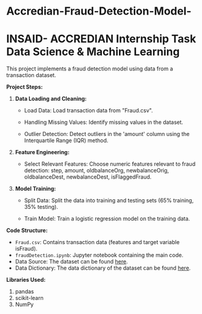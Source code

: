 # Accredian-Fraud-Detection-Model-
# INSAID- ACCREDIAN Internship Task Data Science &amp; Machine Learning
This project implements a fraud detection model using data from a transaction dataset.

**Project Steps:**

1. **Data Loading and Cleaning:**
   - Load Data:
     Load transaction data from "Fraud.csv".

   - Handling Missing Values:
     Identify missing values in the dataset.

   - Outlier Detection:
      Detect outliers in the 'amount' column using the Interquartile Range (IQR) method.

2. **Feature Engineering:**
   - Select Relevant Features:
      Choose numeric features relevant to fraud detection: step, amount, oldbalanceOrg, newbalanceOrig, oldbalanceDest, newbalanceDest, isFlaggedFraud.

3. **Model Training:**
   - Split Data:
      Split the data into training and testing sets (65% training, 35% testing).

   - Train Model:
      Train a logistic regression model on the training data.

**Code Structure:**
- `Fraud.csv`: Contains transaction data (features and target variable isFraud).
- `fraudDetection.ipynb`: Jupyter notebook containing the main code.
- Data Source: The dataset can be found [here](https://drive.google.com/uc?export=download&confirm=6gh6&id=1VNpyNkGxHdskfdTNRSjjyNa5qC9u0JyV).
- Data Dictionary: The data dictionary of the dataset can be found [here](https://drive.google.com/uc?id=1VQ-HAm0oHbv0GmDKP2iqqFNc5aI91OLn&export=download).

**Libraries Used:**
1. pandas
2. scikit-learn
3. NumPy
